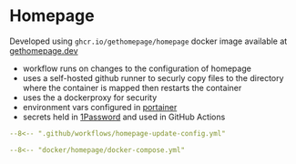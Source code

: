 # Homepage

Developed using `ghcr.io/gethomepage/homepage` docker image available at [gethomepage.dev](https://gethomepage.dev)

* workflow runs on changes to the configuration of homepage
* uses a self-hosted github runner to securly copy files to the directory where the container is mapped then restarts the container
* uses the a dockerproxy for security
* environment vars configured in [portainer](/docker/portainer/)
* secrets held in [1Password](https://1password.com) and used in GitHub Actions

```yaml title="Workflow"
--8<-- ".github/workflows/homepage-update-config.yml"
```

```yaml title="Compose"
--8<-- "docker/homepage/docker-compose.yml"
```